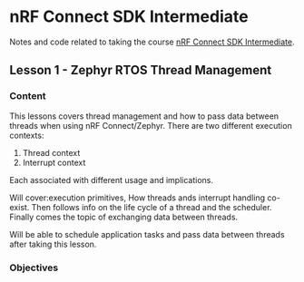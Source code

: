 # nRF Connect SDK Intermediate

Notes and code related to taking the course [nRF Connect SDK Intermediate](https://academy.nordicsemi.com/courses/nrf-connect-sdk-intermediate/).

## Lesson 1 - Zephyr RTOS Thread Management

### Content

This lessons covers thread management and how to pass data between threads when using nRF Connect/Zephyr. There are two different execution contexts:

1. Thread context
2. Interrupt context

Each associated with different usage and implications.

Will cover:execution primitives, How threads ands interrupt handling co-exist. Then follows info on the life cycle of a thread and the scheduler. Finally comes the topic of exchanging data between threads.

Will be able to schedule application tasks and pass data between threads after taking this lesson. 

### Objectives
